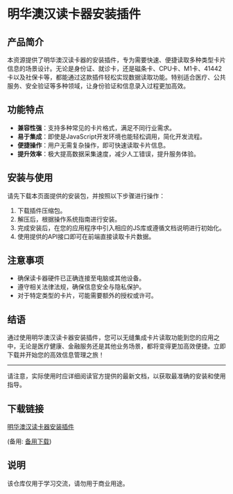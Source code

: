 # 明华澳汉读卡器安装插件

## 产品简介

本资源提供了明华澳汉读卡器的安装插件，专为需要快速、便捷读取多种类型卡片信息的场景设计。无论是身份证、就诊卡，还是磁条卡、CPU卡、M1卡、41442卡以及社保卡等，都能通过这款插件轻松实现数据读取功能。特别适合医疗、公共服务、安全验证等多种领域，让身份验证和信息录入过程更加高效。

## 功能特点

- **兼容性强**：支持多种常见的卡片格式，满足不同行业需求。
- **易于集成**：即使是JavaScript开发环境也能轻松调用，简化开发流程。
- **便捷操作**：用户无需复杂操作，即可快速读取卡片信息。
- **提升效率**：极大提高数据采集速度，减少人工错误，提升服务体验。

## 安装与使用

请先下载本页面提供的安装包，并按照以下步骤进行操作：

1. 下载插件压缩包。
2. 解压后，根据操作系统指南进行安装。
3. 完成安装后，在您的应用程序中引入相应的JS库或遵循文档说明进行初始化。
4. 使用提供的API接口即可在前端直接读取卡片数据。

## 注意事项

- 确保读卡器硬件已正确连接至电脑或其他设备。
- 遵守相关法律法规，确保信息安全与隐私保护。
- 对于特定类型的卡片，可能需要额外的授权或许可。

## 结语

通过使用明华澳汉读卡器安装插件，您可以无缝集成卡片读取功能到您的应用之中，无论是医疗健康、金融服务还是其他业务场景，都将变得更加高效便捷。立即下载并开始您的高效信息管理之旅！

---

请注意，实际使用时应详细阅读官方提供的最新文档，以获取最准确的安装和使用指导。

## 下载链接
[明华澳汉读卡器安装插件](https://pan.quark.cn/s/7ef75eae38af) 

(备用: [备用下载](https://pan.baidu.com/s/1v2Mi7mtb60dSit_Euj6nuQ?pwd=1234))

## 说明

该仓库仅用于学习交流，请勿用于商业用途。

